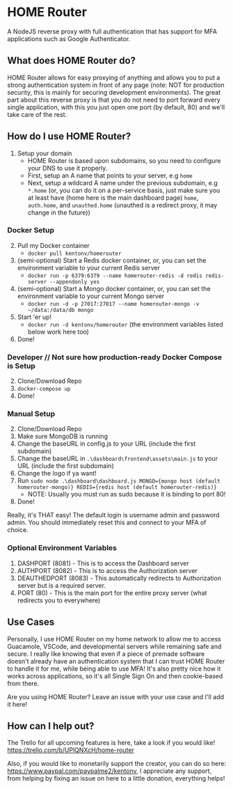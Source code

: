 # HOME Router
A NodeJS reverse proxy with full authentication that has support for MFA applications such as Google Authenticator.

## What does HOME Router do?
HOME Router allows for easy proxying of anything and allows you to put a strong authentication system in front of any page (note: NOT for production security, this is mainly for securing development environments). The great part about this reverse proxy is that you do not need to port forward every single application, with this you just open one port (by default, 80) and we'll take care of the rest.

## How do I use HOME Router?
1. Setup your domain
    - HOME Router is based upon subdomains, so you need to configure your DNS to use it properly.
    - First, setup an A name that points to your server, e.g `home`
    - Next, setup a wildcard A name under the previous subdomain, e.g `*.home` (or, you can do it on a per-service basis, just make sure you at least have (home here is the main dashboard page) `home`, `auth.home`, and `unauthed.home` (unauthed is a redirect proxy, it may change in the future))
### Docker Setup
2. Pull my Docker container
    - `docker pull kentonv/homerouter`
3. (semi-optional) Start a Redis docker container, or, you can set the environment variable to your current Redis server 
    - `docker run -p 6379:6379 --name homerouter-redis -d redis redis-server --appendonly yes`
3. (semi-optional) Start a Mongo docker container, or, you can set the environment variable to your current Mongo server 
    - `docker run -d -p 27017:27017 --name homerouter-mongo -v ~/data:/data/db mongo`
5. Start 'er up!
    - `docker run -d kentonv/homerouter` (the environment variables listed below work here too)
6. Done!
### Developer // Not sure how production-ready Docker Compose is Setup
2. Clone/Download Repo
3. `docker-compose up`
4. Done!
### Manual Setup
2. Clone/Download Repo
3. Make sure MongoDB is running
4. Change the baseURL in config.js to your URL (include the first subdomain)
5. Change the baseURL in `.\dashboard\frontend\assets\main.js` to your URL (include the first subdomain)
6. Change the logo if ya want!
7. Run `sudo node .\dashboard\dashboard.js MONGO={mongo host (default homerouter-mongo)} REDIS={redis host (default homerouter-redis)}`
    - NOTE: Usually you must run as sudo because it is binding to port 80!
8. Done!

Really, it's THAT easy! The default login is username admin and password admin. You should immediately reset this and connect to your MFA of choice.

### Optional Environment Variables
1. DASHPORT (8081) - This is to access the Dashboard server
2. AUTHPORT (8082) - This is to access the Authorization server
3. DEAUTHEDPORT (8083) - This automatically redirects to Authorization server but is a required server.
4. PORT (80) - This is the main port for the entire proxy server (what redirects you to everywhere)

## Use Cases
Personally, I use HOME Router on my home network to allow me to access Guacamole, VSCode, and developmental servers while remaining safe and secure. I really like knowing that even if a piece of premade software doesn't already have an authentication system that I can trust HOME Router to handle it for me, while being able to use MFA! It's also pretty nice how it works across applications, so it's all Single Sign On and then cookie-based from there. 

Are you using HOME Router? Leave an issue with your use case and I'll add it here!

## How can I help out?
The Trello for all upcoming features is here, take a look if you would like! https://trello.com/b/UPlQNXcH/home-router

Also, if you would like to monetarily support the creator, you can do so here: https://www.paypal.com/paypalme2/kentonv, I appreciate any support, from helping by fixing an issue on here to a little donation, everything helps!